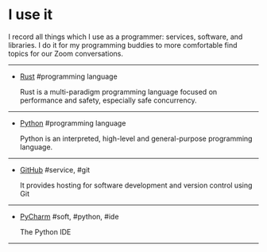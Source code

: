 # I use it

I record all things which I use as a programmer: services, software, and libraries. I do it for my programming
buddies to more comfortable find topics for our Zoom conversations.

---

- [Rust](https://www.rust-lang.org/) #programming language

    Rust is a multi-paradigm programming language focused on performance and safety, especially safe concurrency.
---

- [Python](https://www.python.org/) #programming language

    Python is an interpreted, high-level and general-purpose programming language.
---

- [GitHub](https://github.com/) #service, #git

    It provides hosting for software development and version control using Git
---

- [PyCharm](https://www.jetbrains.com/pycharm/) #soft, #python, #ide

    The Python IDE
---

